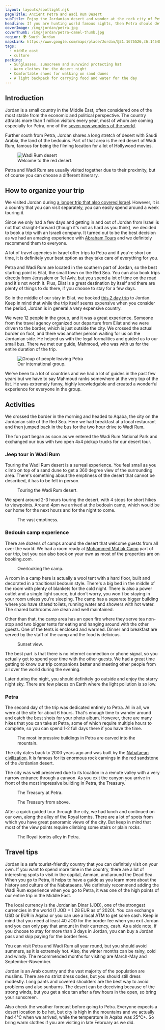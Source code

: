 ```yaml
---
layout: layouts/spotlight.njk
pageTitle: Ancient Petra and Wadi Rum Desert
subTitle: Enjoy the Jordanian desert and wander at the rock city of Petra
headline: If you are hunting world famous sights, then Petra should definitely be on your bucket list. And since you are deep inside the Jordanian desert, you might as well stop for a night at a bedouin camp in the Wadi Rum desert. In this article you can read about our short visit to Jordan, part of our longer trip in the Middle East.
coverImage: /img/jordan/petra.jpg
coverThumb: /img/jordan/petra-camel-thumb.jpg
region: 🌍 South Jordan
mapsLink: https://www.google.com/maps/place/Jordan/@31.1675526,36.1454843,7.94z/data=!4m5!3m4!1s0x15006f476664de99:0x8d285b0751264e99!8m2!3d30.585164!4d36.238414
tags:
  - middle east
  - culture
packing:
  - Sunglasses, sunscreen and sun/wind protecting hat
  - Warm clothes for the desert night
  - Comfortable shoes for walking on sand dunes
  - A light backpack for carrying food and water for the day
---
```


## Introduction

Jordan is a small country in the Middle East, often considered one of the most stable from the economic and political perspective. The country attracts more than 1 million visitors every year, most of whom are coming especially for Petra, one of the [seven new wonders of the world](https://en.wikipedia.org/wiki/New7Wonders_of_the_World).

Further south from Petra, Jordan shares a long stretch of desert with Saudi Arabia, the land of the bedouins. Part of that area is the red desert of Wadi Rum, famous for being the filming location for a lot of Hollywood movies.

<figure>
  <img src="/img/jordan/wadi-rum.jpg" alt="Wadi Rum desert">
  <figcaption>Welcome to the red desert.</figcaption>
</figure>

Petra and Wadi Rum are usually visited together due to their proximity, but of course you can choose a different itinerary.

## How to organize your trip

We visited Jordan during [a longer trip that also covered Israel](/travel/a-taste-of-the-middle-east/). However, it is a country that you can visit separately, you can easily spend around a week touring it.

Since we only had a few days and getting in and out of Jordan from Israel is not that straight-forward (though it's not as hard as you think), we decided to book a trip with an Israeli company. It turned out to be the best decision as we had an amazing experience with [Abraham Tours](https://www.abrahamtours.com/) and we definitely recommend them to everyone.

A lot of travel agencies in Israel offer trips to Petra and if you're short on time, it is definitely your best option as they take care of everything for you.

Petra and Wadi Rum are located in the southern part of Jordan, so the best starting point is Eilat, the small town on the Red Sea. You can also book trips directly from Jerusalem or Tel Aviv, but you spend a lot of time on the road and it's not worth it. Plus, Eilat is a great destination by itself and there are plenty of things to do there, if you choose to stay for a few days.

So in the middle of our stay in Eilat, we booked [this 2 day trip](https://www.abrahamtours.com/tours/petra-and-wadi-rum-2-day-from-eilat/) to Jordan. Keep in mind that while the trip itself seems expensive when you consider the period, Jordan is in general a very expensive country.

We were 12 people in the group, and it was a great experience. Someone from the travel agency organized our departure from Eilat and we were driven to the border, which is just outside the city. We crossed the actual border on foot, and there was another person waiting for us on the Jordanian side. He helped us with the legal formalities and guided us to our small bus. There we met our guide, Mahmoud, who was with us for the entire duration of the trip.

<figure>
  <img src="/img/jordan/group-at-petra.jpeg" alt="Group of people leaving Petra">
  <figcaption>Our international group.</figcaption>
</figure>

We've been to a lot of countries and we had a lot of guides in the past few years but we have to say Mahmoud ranks somewhere at the very top of the list. He was extremely funny, highly knowledgable and created a wonderful experience for everyone in the group.

## Activities

We crossed the border in the morning and headed to Aqaba, the city on the Jordanian side of the Red Sea. Here we had breakfast at a local restaurant and then jumped back in the bus for the two hour drive to Wadi Rum.

The fun part began as soon as we entered the Wadi Rum National Park and exchanged our bus with two open 4x4 pickup trucks for our desert tour.

### Jeep tour in Wadi Rum

Touring the Wadi Rum desert is a surreal experience. You feel small as you climb on top of a sand dune to get a 360 degree view of the surrounding area. There's something about the emptiness of the desert that cannot be described, it has to be felt in person.

<figure>
  <img src="/img/jordan/wadi-rum-camels.jpg" alt="">
  <figcaption>Touring the Wadi Rum desert.</figcaption>
</figure>

We spent around 2-3 hours touring the desert, with 4 stops for short hikes to viewpoints. Around 4pm we arrived at the bedouin camp, which would be our home for the next hours and for the night to come.

<figure>
  <img src="/img/jordan/wadi-rum-3.jpg" alt="">
  <figcaption>The vast emptiness.</figcaption>
</figure>

### Bedouin camp experience

There are dozens of camps around the desert that welcome guests from all over the world. We had a room ready at [Mohammed Mutlak Camp](http://www.booking.com/Share-5V1h7N) part of our trip, but you can also book on your own as most of the properties are on booking.com.

<figure>
  <img src="/img/jordan/wadi-rum-campsite.jpg" alt="">
  <figcaption>Overlooking the camp.</figcaption>
</figure>

A room in a camp here is actually a wool tent with a hard floor, built and decorated in a traditional bedouin style. There's a big bed in the middle of the room with plenty of blankets for the cold night. There is also a power outlet and a single light source, but don't worry, you won't be staying in your room unless you're sleeping. The camp has a separate bigger building where you have shared toilets, running water and showers with hot water. The shared bathrooms are clean and well maintained.

Other than that, the camp area has an open fire where they serve tea non-stop and two bigger tents for eating and hanging around with the other guests. One of the tents is enclosed and warmed. Dinner and breakfast are served by the staff of the camp and the food is delicious.

<figure>
  <img src="/img/jordan/wadi-rum-sunset.jpg" alt="">
  <figcaption>Sunset view.</figcaption>
</figure>

The best part is that there is no internet connection or phone signal, so you actually get to spend your time with the other guests. We had a great time getting to know our trip companions better and meeting other people from all over the world during the evening.

Later during the night, you should definitely go outside and enjoy the starry night sky. There are few places on Earth where the light pollution is so low.

### Petra

The second day of the trip was dedicated entirely to Petra. All in all, we were at the site for about 6 hours. That's enough time to wander around and catch the best shots for your photo album. However, there are many hikes that you can take at Petra, some of which require multiple hours to complete, so you can spend 1-2 full days there if you have the time.

<figure>
  <img src="/img/jordan/petra-royal-tombs-2.jpg" alt="">
  <figcaption>The most impressive buildings in Petra are carved into the mountain.</figcaption>
</figure>

The city dates back to 2000 years ago and was built by the [Nabataean civilization](https://en.wikipedia.org/wiki/Nabataean_Kingdom). It is famous for its enormous rock carvings in the red sandstone of the Jordanian desert.

The city was well preserved due to its location in a remote valley with a very narrow entrance through a canyon. As you exit the canyon you arrive in front of the most impressive building in Petra, the Treasury.

<figure>
  <img src="/img/jordan/petra-treasury.jpg" alt="">
  <figcaption>The Treasury at Petra.</figcaption>
</figure>

<figure>
  <img src="/img/jordan/petra.jpg" alt="">
  <figcaption>The Treasury from above.</figcaption>
</figure>

After a quick guided tour through the city, we had lunch and continued on our own, along the alley of the Royal tombs. There are a lot of spots from which you have great panoramic views of the city. But keep in mind that most of the view points require climbing some stairs or plain rocks.

<figure>
  <img src="/img/jordan/petra-royal-tombs.jpg" alt="">
  <figcaption>The Royal tombs alley in Petra.</figcaption>
</figure>

## Travel tips

Jordan is a safe tourist-friendly country that you can definitely visit on your own. If you want to spend more time in the country, there are a lot of interesting spots to visit in the capital, Amman, and around the Dead Sea. When you go to Petra, it helps to have a guide as you learn more about the history and culture of the Nabataeans. We definitely recommend adding the Wadi Rum experience when you go to Petra, it was one of the high points of our entire trip in the Middle East.

The local currency is the Jordanian Dinar (JOD), one of the strongest currencies in the world (1 JOD = 1.28 EUR as of 2020). You can exchange USD or EUR in Aqaba or you can use a local ATM to get some cash. Keep in mind that you need at least 40 JOD for the border fee when you exit Jordan and you can only pay that amount in their currency, cash. As a side note, if you choose to stay for more than 3 days in Jordan, you can buy a Jordan pass and skip paying for the border fees.

You can visit Petra and Wadi Rum all year round, but you should avoid summers, as it is extremely hot. Also, the winter months can be rainy, cold and windy. The recommended months for visiting are March-May and September-November.

Jordan is an Arab country and the vast majority of the population are muslims. There are no strict dress codes, but you should still dress modestly. Long pants and covered shoulders are the best way to avoid problems and also sunburns. The desert can be deceiving because of the strong winds, but you get a nice tan after a few hours in the open, so bring your sunscreen.

Also check the weather forecast before going to Petra. Everyone expects a desert location to be hot, but city is high in the mountains and we actually had 4°C when we arrived, while the temperature in Aqaba was 25°C+. So bring warm clothes if you are visiting in late February as we did.

